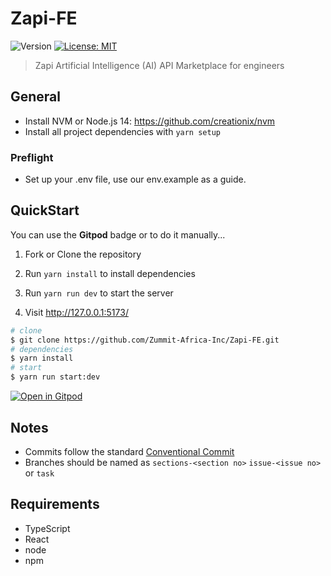 # Zapi-FE
<p>
  <img alt="Version" src="https://img.shields.io/badge/version-0.1.0-blue.svg?cacheSeconds=2592000" />
  <a href="#" target="_blank">
    <img alt="License: MIT" src="https://img.shields.io/badge/License-MIT-yellow.svg" />
  </a>
</p>

> Zapi Artificial Intelligence (AI) API Marketplace for engineers

## General

- Install NVM or Node.js 14: https://github.com/creationix/nvm
- Install all project dependencies with `yarn setup`

### Preflight

- Set up your .env file, use our env.example as a guide.

## QuickStart

You can use the **Gitpod** badge or to do it manually...

1. Fork or Clone the repository

2. Run `yarn install` to install dependencies

3. Run `yarn run dev` to start the server

4. Visit http://127.0.0.1:5173/

```bash
# clone
$ git clone https://github.com/Zummit-Africa-Inc/Zapi-FE.git
# dependencies
$ yarn install
# start
$ yarn run start:dev
```



[circleci-image]: https://img.shields.io/circleci/build/github/nestjs/nest/master?token=abc123def456
[circleci-url]: https://circleci.com/gh/nestjs/nest

[![Open in Gitpod](https://gitpod.io/button/open-in-gitpod.svg)](https://gitpod.io/#https://github.com/Zummit-Africa-Inc/Zapi-FE)



## Notes

- Commits follow the standard [Conventional Commit](https://www.conventionalcommits.org/en/v1.0.0/)
- Branches should be named as `sections-<section no>` `issue-<issue no>` or `task`

## Requirements

- TypeScript
- React
- node
- npm
